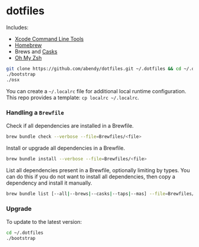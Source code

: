 # dotfiles

Includes:

* [Xcode Command Line Tools][xclt]
* [Homebrew][hb]
* Brews and [Casks][casks]
* [Oh My Zsh][omz]

```sh
git clone https://github.com/abendy/dotfiles.git ~/.dotfiles && cd ~/.dotfiles
./bootstrap
./osx
```

You can create a `~/.localrc` file for additional local runtime configuration. This repo provides a template: `cp localrc ~/.localrc`.

### Handling a `Brewfile`

Check if all dependencies are installed in a Brewfile.

```sh
brew bundle check --verbose --file=Brewfiles/<file>
```

Install or upgrade all dependencies in a Brewfile.

```sh
brew bundle install --verbose --file=Brewfiles/<file>
```

List all dependencies present in a Brewfile, optionally limiting by types. You can do this if you do not want to install all dependencies, then copy a dependency and install it manually.

```sh
brew bundle list [--all|--brews|--casks|--taps|--mas] --file=Brewfiles/
```


### Upgrade

To update to the latest version:

```sh
cd ~/.dotfiles
./bootstrap
```

   [xclt]: <https://developer.apple.com/downloads>
   [hb]: <http://brew.sh>
   [casks]: <http://caskroom.io>
   [omz]: <https://github.com/robbyrussell/oh-my-zsh>
